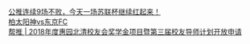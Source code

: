   
[公推连续9场不败，今天一场苏联杯继续红起来！](http://www.dianyue.me/archives/967/y1ew6xfxgxi51utu/)  
[柏太阳神vs东京FC](http://www.dianyue.me/archives/468/y77o7tj7vd238xt9/)  
[帮推 | 2018年度惠园北清校友会奖学金项目暨第三届校友导师计划开放申请](http://www.dianyue.me/archives/566/3uc7jrl487bc9uu3/)